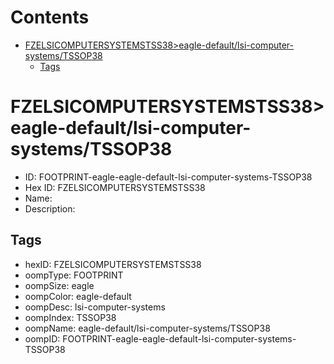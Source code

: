 



Contents
========

* [FZELSICOMPUTERSYSTEMSTSS38>eagle-default/lsi-computer-systems/TSSOP38](#fzelsicomputersystemstss38eagle-defaultlsi-computer-systemstssop38)
	* [Tags](#tags)

# FZELSICOMPUTERSYSTEMSTSS38>eagle-default/lsi-computer-systems/TSSOP38

- ID: FOOTPRINT-eagle-eagle-default-lsi-computer-systems-TSSOP38
- Hex ID: FZELSICOMPUTERSYSTEMSTSS38
- Name: 
- Description: 

## Tags

- hexID: FZELSICOMPUTERSYSTEMSTSS38
- oompType: FOOTPRINT
- oompSize: eagle
- oompColor: eagle-default
- oompDesc: lsi-computer-systems
- oompIndex: TSSOP38
- oompName: eagle-default/lsi-computer-systems/TSSOP38
- oompID: FOOTPRINT-eagle-eagle-default-lsi-computer-systems-TSSOP38
